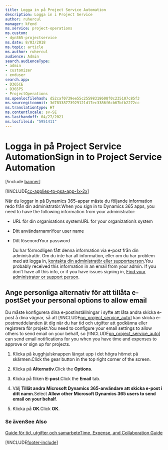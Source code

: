 ```yaml
---
title: Logga in på Project Service Automation
description: Logga in i Project Service
author: ruhercul
manager: kfend
ms.service: project-operations
ms.custom:
- dyn365-projectservice
ms.date: 8/03/2018
ms.topic: article
ms.author: ruhercul
audience: Admin
search.audienceType:
- admin
- customizer
- enduser
search.app:
- D365CE
- D365PS
- ProjectOperations
ms.openlocfilehash: d52caf0739ee55c25598318608f0c235107c85f3
ms.sourcegitcommit: 3d78338773929121d17ec3386f6cb67bfb2272cc
ms.translationtype: HT
ms.contentlocale: sv-SE
ms.lasthandoff: 04/27/2021
ms.locfileid: "5951411"
---
```

# <a name="sign-in-to-project-service-automation"></a><span data-ttu-id="01df5-103">Logga in på Project Service Automation</span><span class="sxs-lookup"><span data-stu-id="01df5-103">Sign in to Project Service Automation</span></span>

[!include [banner](../includes/psa-now-project-operations.md)]

[!INCLUDE[cc-applies-to-psa-app-1x-2x](../includes/cc-applies-to-psa-app-1x-2x.md)]

<span data-ttu-id="01df5-104">När du loggar in på Dynamics 365-appar måste du följande information redo från din administratör:</span><span class="sxs-lookup"><span data-stu-id="01df5-104">When you sign in to Dynamics 365 apps, you need to have the following information from your administrator:</span></span>  
  
- <span data-ttu-id="01df5-105">URL för din organisations system</span><span class="sxs-lookup"><span data-stu-id="01df5-105">URL for your organization’s system</span></span>  
  
- <span data-ttu-id="01df5-106">Ditt användarnamn</span><span class="sxs-lookup"><span data-stu-id="01df5-106">Your user name</span></span>  
  
- <span data-ttu-id="01df5-107">Ditt lösenord</span><span class="sxs-lookup"><span data-stu-id="01df5-107">Your password</span></span>  
  
  <span data-ttu-id="01df5-108">Du har förmodligen fått denna information via e-post från din administratör. Om du inte har all information, eller om du har problem med att logga in, [kontakta din administratör eller supportperson](/dynamics365/customerengagement/on-premises/basics/find-administrator-support).</span><span class="sxs-lookup"><span data-stu-id="01df5-108">You probably received this information in an email from your admin. If you don’t have all this info, or if you have issues signing in, [Find your administrator or support person](/dynamics365/customerengagement/on-premises/basics/find-administrator-support).</span></span>  
  
## <a name="set-your-personal-options-to-allow-email"></a><span data-ttu-id="01df5-109">Ange personliga alternativ för att tillåta e-post</span><span class="sxs-lookup"><span data-stu-id="01df5-109">Set your personal options to allow email</span></span>  
 <span data-ttu-id="01df5-110">Du måste konfigurera dina e-postinställningar i syfte att låta andra skicka e-post å dina vägnar, så att [!INCLUDE[pn_project_service_auto](../includes/pn-project-service-auto.md)] kan skicka e-postmeddelanden åt dig när du har tid och utgifter att godkänna eller registrera för projekt.</span><span class="sxs-lookup"><span data-stu-id="01df5-110">You need to configure your email settings to allow others to send email on your behalf, so [!INCLUDE[pn_project_service_auto](../includes/pn-project-service-auto.md)] can send email notifications for you when you have time and expenses to approve or sign up for projects.</span></span>  
  
1.  <span data-ttu-id="01df5-111">Klicka på kugghjulsknappen längst upp i det högra hörnet på skärmen.</span><span class="sxs-lookup"><span data-stu-id="01df5-111">Click the gear button in the top right corner of the screen.</span></span>  
  
2.  <span data-ttu-id="01df5-112">Klicka på **Alternativ**.</span><span class="sxs-lookup"><span data-stu-id="01df5-112">Click the **Options**.</span></span>  
  
3.  <span data-ttu-id="01df5-113">Klicka på fliken **E-post**.</span><span class="sxs-lookup"><span data-stu-id="01df5-113">Click the **Email** tab.</span></span>  
  
4.  <span data-ttu-id="01df5-114">Välj **Tillåt andra Microsoft Dynamics 365-användare att skicka e-post i ditt namn**.</span><span class="sxs-lookup"><span data-stu-id="01df5-114">Select **Allow other Microsoft Dynamics 365 users to send email on your behalf**.</span></span>  
  
5.  <span data-ttu-id="01df5-115">Klicka på **OK**.</span><span class="sxs-lookup"><span data-stu-id="01df5-115">Click **OK**.</span></span>  
  
### <a name="see-also"></a><span data-ttu-id="01df5-116">Se även</span><span class="sxs-lookup"><span data-stu-id="01df5-116">See Also</span></span>  
 [<span data-ttu-id="01df5-117">Guide för tid, utgifter och samarbete</span><span class="sxs-lookup"><span data-stu-id="01df5-117">Time, Expense, and Collaboration Guide</span></span>](../psa/time-expense-collaboration-guide.md)


[!INCLUDE[footer-include](../includes/footer-banner.md)]